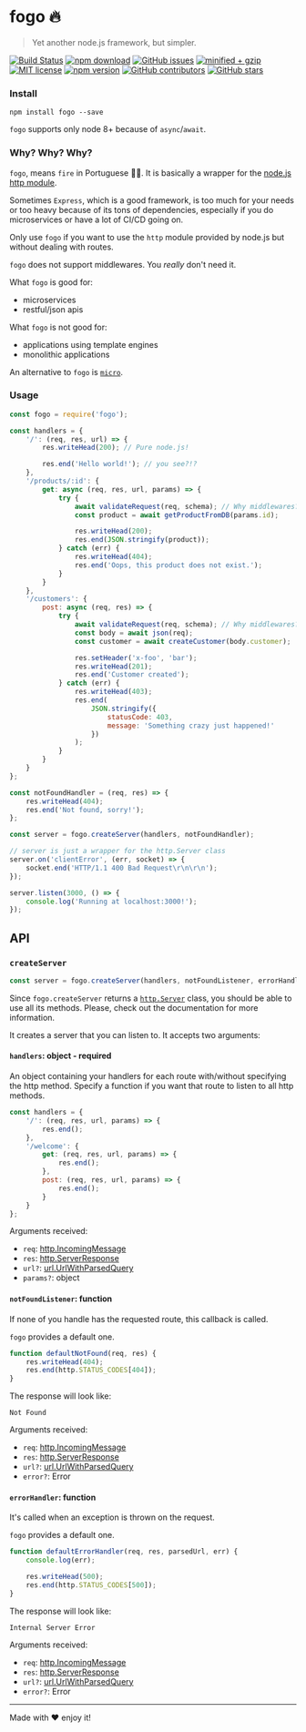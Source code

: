 # fogo 🔥

> Yet another node.js framework, but simpler.

[![Build Status](https://travis-ci.com/cezarsmpio/fogo.svg?branch=master)](https://travis-ci.com/cezarsmpio/fogo)
[![npm download](https://img.shields.io/npm/dm/fogo.svg)](https://www.npmjs.com/package/fogo)
[![GitHub issues](https://img.shields.io/github/issues/cezarsmpio/fogo.svg)](https://github.com/cezarsmpio/fogo/issues)
[![minified + gzip](https://badgen.net/bundlephobia/minzip/fogo)](https://bundlephobia.com/result?p=fogo)
[![MIT license](https://img.shields.io/badge/License-MIT-blue.svg)](https://lbesson.mit-license.org/)
[![npm version](https://img.shields.io/npm/v/fogo.svg)](https://www.npmjs.com/package/fogo)
[![GitHub contributors](https://img.shields.io/github/contributors/cezarsmpio/fogo.svg)](https://GitHub.com/cezarsmpio/fogo/graphs/contributors/)
[![GitHub stars](https://img.shields.io/github/stars/cezarsmpio/fogo.svg?style=social&label=Star)](https://github.com/cezarsmpio/fogo)

### Install

```
npm install fogo --save
```

`fogo` supports only node 8+ because of `async`/`await`.

### Why? Why? Why?

`fogo`, means `fire` in Portuguese 🤷‍♀️. It is basically a wrapper for the [node.js http module](https://nodejs.org/api/http.html#http_class_http_server).

Sometimes `Express`, which is a good framework, is too much for your needs or too heavy because of its tons of dependencies, especially if you do microservices or have a lot of CI/CD going on.

Only use `fogo` if you want to use the `http` module provided by node.js but without dealing with routes.

`fogo` does not support middlewares. You _really_ don't need it.

What `fogo` is good for:

-   microservices
-   restful/json apis

What `fogo` is not good for:

-   applications using template engines
-   monolithic applications

An alternative to `fogo` is [`micro`](https://github.com/zeit/micro).

### Usage

```js
const fogo = require('fogo');

const handlers = {
    '/': (req, res, url) => {
        res.writeHead(200); // Pure node.js!

        res.end('Hello world!'); // you see?!?
    },
    '/products/:id': {
        get: async (req, res, url, params) => {
            try {
                await validateRequest(req, schema); // Why middlewares? :)
                const product = await getProductFromDB(params.id);

                res.writeHead(200);
                res.end(JSON.stringify(product));
            } catch (err) {
                res.writeHead(404);
                res.end('Oops, this product does not exist.');
            }
        }
    },
    '/customers': {
        post: async (req, res) => {
            try {
                await validateRequest(req, schema); // Why middlewares? :)
                const body = await json(req);
                const customer = await createCustomer(body.customer);

                res.setHeader('x-foo', 'bar');
                res.writeHead(201);
                res.end('Customer created');
            } catch (err) {
                res.writeHead(403);
                res.end(
                    JSON.stringify({
                        statusCode: 403,
                        message: 'Something crazy just happened!'
                    })
                );
            }
        }
    }
};

const notFoundHandler = (req, res) => {
    res.writeHead(404);
    res.end('Not found, sorry!');
};

const server = fogo.createServer(handlers, notFoundHandler);

// server is just a wrapper for the http.Server class
server.on('clientError', (err, socket) => {
    socket.end('HTTP/1.1 400 Bad Request\r\n\r\n');
});

server.listen(3000, () => {
    console.log('Running at localhost:3000!');
});
```

## API

### `createServer`

```js
const server = fogo.createServer(handlers, notFoundListener, errorHandler);
```

Since `fogo.createServer` returns a [`http.Server`](https://nodejs.org/api/http.html#http_class_http_server) class, you should be able to use all its methods. Please, check out the documentation for more information.

It creates a server that you can listen to. It accepts two arguments:

#### `handlers`: object - required

An object containing your handlers for each route with/without specifying the http method. Specify a function if you want that route to listen to all http methods.

```js
const handlers = {
    '/': (req, res, url, params) => {
        res.end();
    },
    '/welcome': {
        get: (req, res, url, params) => {
            res.end();
        },
        post: (req, res, url, params) => {
            res.end();
        }
    }
};
```

Arguments received:

-   `req`: [http.IncomingMessage](https://nodejs.org/api/http.html#http_class_http_incomingmessage)
-   `res`: [http.ServerResponse](https://nodejs.org/api/http.html#http_class_http_serverresponse)
-   `url?`: [url.UrlWithParsedQuery](https://nodejs.org/api/url.html#url_url_parse_urlstring_parsequerystring_slashesdenotehost)
-   `params?`: object

#### `notFoundListener`: function

If none of you handle has the requested route, this callback is called.

`fogo` provides a default one.

```js
function defaultNotFound(req, res) {
    res.writeHead(404);
    res.end(http.STATUS_CODES[404]);
}
```

The response will look like:

```
Not Found
```

Arguments received:

-   `req`: [http.IncomingMessage](https://nodejs.org/api/http.html#http_class_http_incomingmessage)
-   `res`: [http.ServerResponse](https://nodejs.org/api/http.html#http_class_http_serverresponse)
-   `url?`: [url.UrlWithParsedQuery](https://nodejs.org/api/url.html#url_url_parse_urlstring_parsequerystring_slashesdenotehost)
-   `error?`: Error

#### `errorHandler`: function

It's called when an exception is thrown on the request.

`fogo` provides a default one.

```js
function defaultErrorHandler(req, res, parsedUrl, err) {
    console.log(err);

    res.writeHead(500);
    res.end(http.STATUS_CODES[500]);
}
```

The response will look like:

```
Internal Server Error
```

Arguments received:

-   `req`: [http.IncomingMessage](https://nodejs.org/api/http.html#http_class_http_incomingmessage)
-   `res`: [http.ServerResponse](https://nodejs.org/api/http.html#http_class_http_serverresponse)
-   `url?`: [url.UrlWithParsedQuery](https://nodejs.org/api/url.html#url_url_parse_urlstring_parsequerystring_slashesdenotehost)
-   `error?`: Error

---

Made with ❤️ enjoy it!
